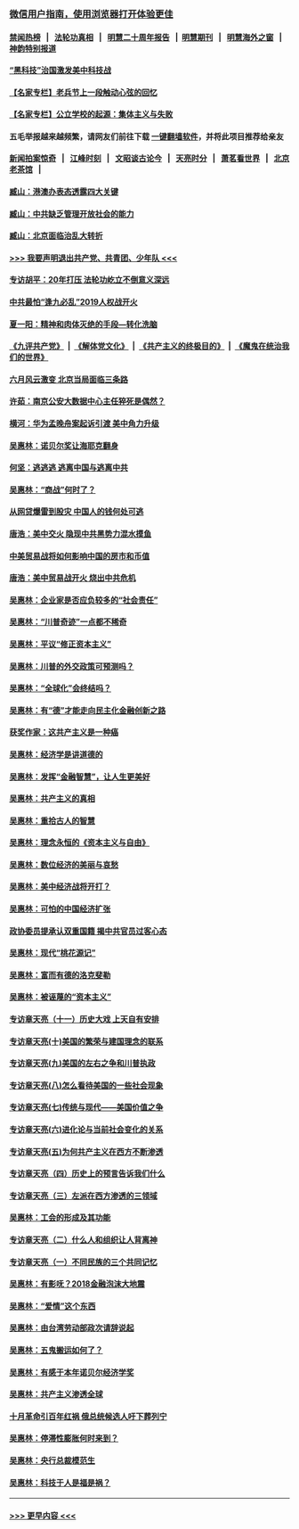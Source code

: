 ### [微信用户指南，使用浏览器打开体验更佳](https://github.com/gfw-breaker/banned-news1/blob/master/indexes/wechat-guide.md?t=0)
#### [禁闻热榜](热点新闻.md?t=0)  &nbsp;&nbsp;|&nbsp;&nbsp; [法轮功真相](https://github.com/gfw-breaker/truth/blob/master/README.md?t=0) &nbsp;&nbsp;|&nbsp;&nbsp; [明慧二十周年报告](https://github.com/gfw-breaker/mh-reports/blob/master/README.md?t=0) &nbsp;&nbsp;|&nbsp;&nbsp;[明慧期刊](https://github.com/gfw-breaker/mh-qikan) &nbsp;&nbsp;|&nbsp;&nbsp; [明慧海外之窗](https://github.com/gfw-breaker/mh-news/blob/master/README.md?t=0) &nbsp;&nbsp;|&nbsp;&nbsp; [神韵特别报道](https://github.com/gfw-breaker/mh-news/blob/master/shenyun.md?t=0)
#### [“黑科技”治国激发美中科技战](../pages/nsc423/n11638056.md?t=02070144) 
#### [【名家专栏】老兵节上一段触动心弦的回忆](../pages/nsc423/n11646016.md?t=02070144) 
#### [【名家专栏】公立学校的起源：集体主义与失败](../pages/nsc423/n11601833.md?t=02070144) 
#### 五毛举报越来越频繁，请网友们前往下载 [一键翻墙软件](https://github.com/gfw-breaker/ssr-accounts)，并将此项目推荐给亲友
#### [新闻拍案惊奇](https://github.com/gfw-breaker/banned-news1/blob/master/pages/link4.md) &nbsp;&nbsp;|&nbsp;&nbsp; [江峰时刻](https://github.com/gfw-breaker/banned-news1/blob/master/pages/link4.md) &nbsp;&nbsp;|&nbsp;&nbsp; [文昭谈古论今](https://github.com/gfw-breaker/banned-news1/blob/master/pages/link4.md) &nbsp;&nbsp;|&nbsp;&nbsp; [天亮时分](https://github.com/gfw-breaker/banned-news1/blob/master/pages/link4.md) &nbsp;&nbsp;|&nbsp;&nbsp; [萧茗看世界](https://github.com/gfw-breaker/banned-news1/blob/master/pages/link4.md) &nbsp;&nbsp;|&nbsp;&nbsp; [北京老茶馆](https://github.com/gfw-breaker/banned-news1/blob/master/pages/link4.md) &nbsp;&nbsp;|&nbsp;&nbsp; 
#### [臧山：港澳办表态透露四大关键](../pages/nsc423/n11421628.md?t=02070144) 
#### [臧山：中共缺乏管理开放社会的能力](../pages/nsc423/n11407457.md?t=02070144) 
#### [臧山：北京面临治乱大转折](../pages/nsc423/n11406895.md?t=02070144) 
#### [>>> 我要声明退出共产党、共青团、少年队 <<<](https://github.com/begood0513/goodnews/blob/master/quit/letter.md) 
#### [专访胡平：20年打压 法轮功屹立不倒意义深远](../pages/nsc423/n11398800.md?t=02070144) 
#### [中共最怕“逢九必乱”2019人权战开火](../pages/nsc423/n11385248.md?t=02070144) 
#### [夏一阳：精神和肉体灭绝的手段—转化洗脑](../pages/nsc423/n11368250.md?t=02070144) 
#### [《九评共产党》](https://github.com/begood0513/9ping.md/blob/master/README.md) &nbsp;|&nbsp; [《解体党文化》](../../../../jtdwh.md/blob/master/README.md)  &nbsp;|&nbsp; [《共产主义的终极目的》](../../../../gczydzjmd.md/blob/master/README.md) &nbsp;|&nbsp; [《魔鬼在统治我们的世界》](../../../../mgztzwmdsj.md/blob/master/README.md) 
#### [六月风云激变 北京当局面临三条路](../pages/nsc423/n11313668.md?t=02070144) 
#### [许茹：南京公安大数据中心主任猝死是偶然？](../pages/nsc423/n11064744.md?t=02070144) 
#### [横河：华为孟晚舟案起诉引渡 美中角力升级](../pages/nsc423/n11027230.md?t=02070144) 
#### [吴惠林：诺贝尔奖让海耶克翻身](../pages/nsc423/n10890049.md?t=02070144) 
#### [何坚：逃逃逃 逃离中国与逃离中共](../pages/nsc423/n10592891.md?t=02070144) 
#### [吴惠林：“商战”何时了？](../pages/nsc423/n10573558.md?t=02070144) 
#### [从网贷爆雷到股灾 中国人的钱何处可逃](../pages/nsc423/n10572800.md?t=02070144) 
#### [唐浩：美中交火 隐现中共黑势力混水摸鱼](../pages/nsc423/n10544040.md?t=02070144) 
#### [中美贸易战将如何影响中国的房市和币值](../pages/nsc423/n10543697.md?t=02070144) 
#### [唐浩：美中贸易战开火 烧出中共危机](../pages/nsc423/n10540126.md?t=02070144) 
#### [吴惠林：企业家是否应负较多的“社会责任”](../pages/nsc423/n10535022.md?t=02070144) 
#### [吴惠林：“川普奇迹”一点都不稀奇](../pages/nsc423/n10512808.md?t=02070144) 
#### [吴惠林：平议“修正资本主义”](../pages/nsc423/n10495724.md?t=02070144) 
#### [吴惠林：川普的外交政策可预测吗？](../pages/nsc423/n10462387.md?t=02070144) 
#### [吴惠林：“全球化”会终结吗？](../pages/nsc423/n10452838.md?t=02070144) 
#### [吴惠林：有“德”才能走向民主化金融创新之路](../pages/nsc423/n10432292.md?t=02070144) 
#### [获奖作家：这共产主义是一种癌](../pages/nsc423/n10431541.md?t=02070144) 
#### [吴惠林：经济学是讲道德的](../pages/nsc423/n10398014.md?t=02070144) 
#### [吴惠林：发挥“金融智慧”，让人生更美好](../pages/nsc423/n10375019.md?t=02070144) 
#### [吴惠林：共产主义的真相](../pages/nsc423/n10351394.md?t=02070144) 
#### [吴惠林：重拾古人的智慧](../pages/nsc423/n10337691.md?t=02070144) 
#### [吴惠林：理念永恒的《资本主义与自由》](../pages/nsc423/n10316274.md?t=02070144) 
#### [吴惠林：数位经济的美丽与哀愁](../pages/nsc423/n10292946.md?t=02070144) 
#### [吴惠林：美中经济战将开打？](../pages/nsc423/n10258825.md?t=02070144) 
#### [吴惠林：可怕的中国经济扩张](../pages/nsc423/n10219147.md?t=02070144) 
#### [政协委员提承认双重国籍 揭中共官员过客心态](../pages/nsc423/n10208809.md?t=02070144) 
#### [吴惠林：现代“桃花源记”](../pages/nsc423/n10185234.md?t=02070144) 
#### [吴惠林：富而有德的洛克斐勒](../pages/nsc423/n10142264.md?t=02070144) 
#### [吴惠林：被诬蔑的“资本主义”](../pages/nsc423/n10124816.md?t=02070144) 
#### [专访章天亮（十一）历史大戏 上天自有安排](../pages/nsc423/n10094905.md?t=02070144) 
#### [专访章天亮(十)美国的繁荣与建国理念的联系](../pages/nsc423/n10094899.md?t=02070144) 
#### [专访章天亮(九)美国的左右之争和川普执政](../pages/nsc423/n10094889.md?t=02070144) 
#### [专访章天亮(八)怎么看待美国的一些社会现象](../pages/nsc423/n10094857.md?t=02070144) 
#### [专访章天亮(七)传统与现代——美国价值之争](../pages/nsc423/n10093140.md?t=02070144) 
#### [专访章天亮(六)进化论与当前社会变化的关系](../pages/nsc423/n10092036.md?t=02070144) 
#### [专访章天亮(五)为何共产主义在西方不断渗透](../pages/nsc423/n10083620.md?t=02070144) 
#### [专访章天亮（四）历史上的预言告诉我们什么](../pages/nsc423/n10083606.md?t=02070144) 
#### [专访章天亮（三）左派在西方渗透的三领域](../pages/nsc423/n10081115.md?t=02070144) 
#### [吴惠林：工会的形成及其功能](../pages/nsc423/n10080633.md?t=02070144) 
#### [专访章天亮（二）什么人和组织让人背离神](../pages/nsc423/n10076637.md?t=02070144) 
#### [专访章天亮（一）不同民族的三个共同记忆](../pages/nsc423/n10074188.md?t=02070144) 
#### [吴惠林：有影呒？2018金融泡沫大地震](../pages/nsc423/n10040534.md?t=02070144) 
#### [吴惠林：“爱情”这个东西](../pages/nsc423/n10019423.md?t=02070144) 
#### [吴惠林：由台湾劳动部政次请辞说起](../pages/nsc423/n9979679.md?t=02070144) 
#### [吴惠林：五鬼搬运如何了？](../pages/nsc423/n9925338.md?t=02070144) 
#### [吴惠林：有感于本年诺贝尔经济学奖](../pages/nsc423/n9871883.md?t=02070144) 
#### [吴惠林：共产主义渗透全球](../pages/nsc423/n9812748.md?t=02070144) 
#### [十月革命引百年红祸 俄总统候选人吁下葬列宁](../pages/nsc423/n9810182.md?t=02070144) 
#### [吴惠林：停滞性膨胀何时来到？](../pages/nsc423/n9764136.md?t=02070144) 
#### [吴惠林：央行总裁模范生](../pages/nsc423/n9728134.md?t=02070144) 
#### [吴惠林：科技于人是福是祸？](../pages/nsc423/n9672982.md?t=02070144) 

----
#### [ >>> 更早内容 <<< ](../indexes/nsc423-earlier.md)
